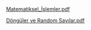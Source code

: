 [Matematiksel_İşlemler.pdf](https://github.com/bbyuksel/GORSEL_PROGRAMLAMA_1/files/14523656/Matematiksel_Islemler_Uygulama.pdf)

[Döngüler ve Random Sayılar.pdf](https://github.com/bbyuksel/GORSEL_PROGRAMLAMA_1/files/14605424/Loops.Files.and.Random.Numbers._.Uygulama.pdf)
